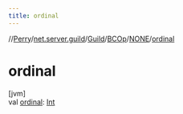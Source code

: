 ```yaml
---
title: ordinal
---
```

//[Perry](../../../../../index.html)/[net.server.guild](../../../index.html)/[Guild](../../index.html)/[BCOp](../index.html)/[NONE](index.html)/[ordinal](ordinal.html)



# ordinal



[jvm]\
val [ordinal](ordinal.html): [Int](https://kotlinlang.org/api/latest/jvm/stdlib/kotlin/-int/index.html)




